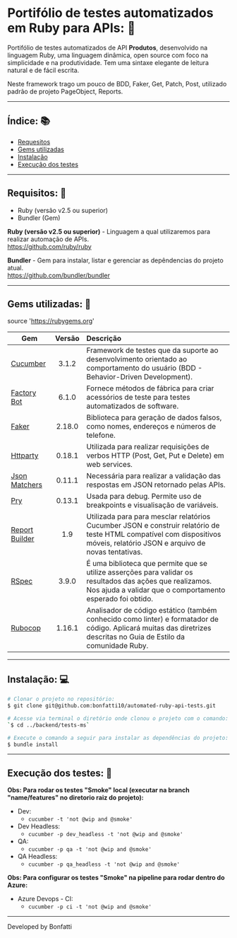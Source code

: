 # Portifólio de testes automatizados em Ruby para APIs: :open_file_folder:

Portifólio de testes automatizados de API **Produtos**, desenvolvido na linguagem Ruby, uma linguagem dinâmica, open source com foco na simplicidade e na produtividade. 
Tem uma sintaxe elegante de leitura natural e de fácil escrita.

Neste framework trago um pouco de BDD, Faker, Get, Patch, Post, utilizado padrão de projeto PageObject, Reports.

---

## Índice: :books:
- [Requesitos](#-requisitos)
- [Gems utilizadas](#-gems-utilizadas)
- [Instalação](#-instalação)
- [Execução dos testes](#-execução-dos-testes)

---

## Requisitos: :speech_balloon:

* Ruby (versão v2.5 ou superior)
* Bundler (Gem)

**Ruby (versão v2.5 ou superior)** - Linguagem a qual utilizaremos para realizar automação de APIs.  
https://github.com/ruby/ruby  

**Bundler** - Gem para instalar, listar e gerenciar as depêndencias do projeto atual.  
https://github.com/bundler/bundler

---

## Gems utilizadas: 💎
source 'https://rubygems.org'

| Gem | Versão | Descrição |  
|-----------|:-----------:|:-----------|  
| [Cucumber](https://github.com/cucumber/cucumber-ruby) | 3.1.2 | Framework de testes que da suporte ao desenvolvimento orientado ao comportamento do usuário (BDD - Behavior-Driven Development). |  
| [Factory Bot](https://github.com/thoughtbot/factory_bot) | 6.1.0 | Fornece métodos de fábrica para criar acessórios de teste para testes automatizados de software. |
| [Faker](https://github.com/faker-ruby/faker) | 2.18.0 | Biblioteca para geração de dados falsos, como nomes, endereços e números de telefone. |
| [Httparty](https://github.com/jnunemaker/httparty) | 0.18.1 | Utilizada para realizar requisições de verbos HTTP (Post, Get, Put e Delete) em web services. |
| [Json Matchers](https://github.com/thoughtbot/json_matchers) | 0.11.1 | Necessária para realizar a validação das respostas em JSON retornado pelas APIs. |
| [Pry](https://github.com/pry/pry) | 0.13.1 | Usada para debug. Permite uso de breakpoints e visualisação de variáveis. |
| [Report Builder](https://github.com/rajatthareja/ReportBuilder) | 1.9 | Utilizada para para mesclar relatórios Cucumber JSON e construir relatório de teste HTML compatível com dispositivos móveis, relatório JSON e arquivo de novas tentativas. |
| [RSpec](https://rspec.info/documentation/) | 3.9.0 | É uma biblioteca que permite que se utilize asserções para validar os resultados das ações que realizamos. Nos ajuda a validar que o comportamento esperado foi obtido. |
| [Rubocop](https://github.com/rubocop/rubocop) | 1.16.1 | Analisador de código estático (também conhecido como linter) e formatador de código. Aplicará muitas das diretrizes descritas no Guia de Estilo da comunidade Ruby. |

---

## Instalação: :computer:
```bash
# Clonar o projeto no repositório:
$ git clone git@github.com:bonfatti10/automated-ruby-api-tests.git

# Acesse via terminal o diretório onde clonou o projeto com o comando:
`$ cd ../backend/tests-ms`

# Execute o comando a seguir para instalar as dependências do projeto:
$ bundle install
```

---

## Execução dos testes: 🧪

**Obs: Para rodar os testes "Smoke" local (executar na branch "name/features" no diretorio raiz do projeto):** 

* Dev: 
    * ``cucumber -t 'not @wip and @smoke'``
* Dev Headless: 
    * ``cucumber -p dev_headless -t 'not @wip and @smoke'``
* QA: 
    * ``cucumber -p qa -t 'not @wip and @smoke'``
* QA Headless: 
    * ``cucumber -p qa_headless -t 'not @wip and @smoke'``

**Obs: Para configurar os testes "Smoke" na pipeline para rodar dentro do Azure:**

* Azure Devops - CI:
    * ``cucumber -p ci -t 'not @wip and @smoke'``

---
Developed by Bonfatti
